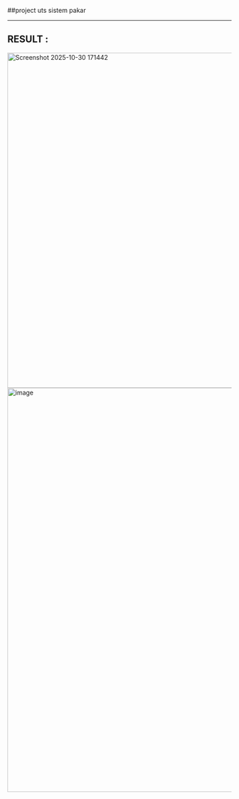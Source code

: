 ##project uts sistem pakar

---

## RESULT : 
<img width="1918" height="753" alt="Screenshot 2025-10-30 171442" src="https://github.com/user-attachments/assets/239ea6bb-8c62-4c93-b27f-9471dca3b92e" />
<img width="1899" height="908" alt="image" src="https://github.com/user-attachments/assets/76a0c11e-1185-4c9f-b4fe-0a19b0bf4a67" />

